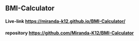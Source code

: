 ## BMI-Calculator

#### Live-link https://miranda-k12.github.io/BMI-Calculator/
#### repository  https://github.com/Miranda-K12/BMI-Calculator
